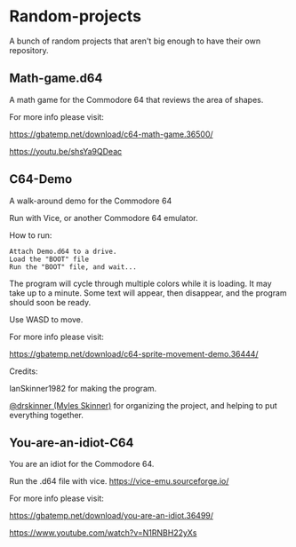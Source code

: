 # Random-projects
A bunch of random projects that aren't big enough to have their own repository.

## Math-game.d64
 A math game for the Commodore 64 that reviews the area of shapes.

For more info please visit:

https://gbatemp.net/download/c64-math-game.36500/

https://youtu.be/shsYa9QDeac

## C64-Demo
A walk-around demo for the Commodore 64 

Run with Vice, or another Commodore 64 emulator.

How to run:

    Attach Demo.d64 to a drive.
    Load the "BOOT" file
    Run the "BOOT" file, and wait...

The program will cycle through multiple colors while it is loading. It may take up to a minute. Some text will appear, then disappear, and the program should soon be ready.

Use WASD to move.

For more info please visit:

https://gbatemp.net/download/c64-sprite-movement-demo.36444/

Credits:

IanSkinner1982 for making the program.


[@drskinner (Myles Skinner)](https://github.com/drskinner/) for organizing the project, and helping to put everything together.

## You-are-an-idiot-C64
You are an idiot for the Commodore 64.

Run the .d64 file with vice.
https://vice-emu.sourceforge.io/

For more info please visit:

https://gbatemp.net/download/you-are-an-idiot.36499/

https://www.youtube.com/watch?v=N1RNBH22yXs


